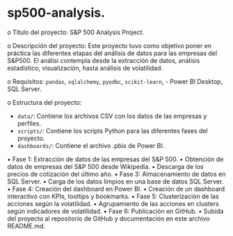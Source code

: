 # sp500-analysis.
o Título del proyecto: S&P 500 Analysis Project.

o Descripción del proyecto: Este proyecto tuvo como objetivo poner en práctica las diferentes etapas del análisis de datos para las empresas del S&P500. El análisi contempla desde la extracción de datos, análisis estadistico, visualización, hasta análisis de volatilidad. 

o Requisitos: `pandas`, `sqlalchemy`, `pyodbc`, `scikit-learn`, - Power BI Desktop, SQL Server.

o Estructura del proyecto: 
- `data/`: Contiene los archivos CSV con los datos de las empresas y perfiles.
- `scripts/`: Contiene los scripts Python para las diferentes fases del proyecto.
- `dashboards/`: Contiene el archivo .pbix de Power BI.
  
▪ Fase 1: Extracción de datos de las empresas del S&P 500.
  • Obtención de datos de empresas del S&P 500 desde Wikipedia.
  • Descarga de los precios de cotización del último año.
▪ Fase 3: Almacenamiento de datos en SQL Server.
  • Carga de los datos limpios en una base de datos SQL Server.
▪ Fase 4: Creación del dashboard en Power BI.
  • Creación de un dashboard interactivo con KPIs, tooltips y bookmarks.
▪ Fase 5: Clusterización de las acciones según la volatilidad.
  • Agrupamiento de las acciones en clusters según indicadores de volatilidad.
▪ Fase 6: Publicación en GitHub.
  • Subida del proyecto al repositorio de GitHub y documentación en este archivo README.md.
